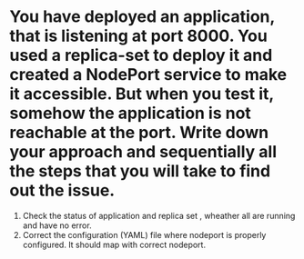 # You have deployed an application, that is listening at port 8000. You used a replica-set to deploy it and created a NodePort service to make it accessible. But when you test it, somehow the application is not reachable at the port. Write down your approach and sequentially all the steps that you will take to find out the issue.
  1. Check the status of application and replica set , wheather all are running and have no error.
  2. Correct the configuration (YAML) file where nodeport is properly configured. It should map with correct nodeport.  
